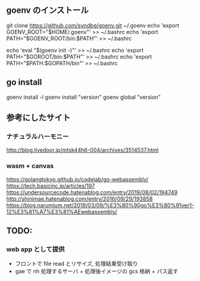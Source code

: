 ## goenv のインストール

git clone https://github.com/syndbg/goenv.git ~/.goenv
echo 'export GOENV_ROOT="$HOME/.goenv"' >> ~/.bashrc
echo 'export PATH="$GOENV_ROOT/bin:$PATH"' >> ~/.bashrc

echo 'eval "$(goenv init -)"' >> ~/.bashrc
echo 'export PATH="$GOROOT/bin:$PATH"' >> ~/.bashrc
echo 'export PATH="$PATH:$GOPATH/bin"' >> ~/.bashrc

## go install

goenv install -l
goenv install "version"
goenv global "version"

## 参考にしたサイト
### ナチュラルハーモニー
http://blog.livedoor.jp/mtsk44h6-004/archives/3514537.html

### wasm + canvas 
https://golangtokyo.github.io/codelab/go-webassembly/
https://tech.basicinc.jp/articles/197
https://undersourcecode.hatenablog.com/entry/2019/08/02/194749
http://shinimae.hatenablog.com/entry/2016/09/29/193858
https://blog.narumium.net/2019/03/09/%E3%80%90go%E3%80%91ver1-12%E3%81%A7%E3%81%AEwebassembly/

## TODO:

### web app として提供

- フロントで file read とリサイズ, 処理結果受け取り
- gae で nh 処理するサーバ + 処理後イメージの gcs 格納 + パス返す
